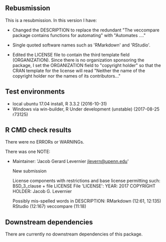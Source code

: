 ## Rebusmission

This is a resubmission. In this version I have:

* Changed the DESCRIPTION to replace the redundant "The veccompare package contains functions for automating" with "Automates ...."

* Single quoted software names such as 'RMarkdown' and 'RStudio'.

* Edited the LICENSE file to contain the third template field (ORGANIZATION). 
  Since there is no organization sponsoring the package, I set the ORGANIZATION field to "copyright holder" so that the CRAN template for the license will read "Neither the name of the copyright holder nor the names of its contributors..."

## Test environments

* local ubuntu 17.04 install, R 3.3.2 (2016-10-31)
* Windows via win-builder, R Under development (unstable) (2017-08-25 r73125)

## R CMD check results

There were no ERRORs or WARNINGs.

There was one NOTE:

* Maintainer: 'Jacob Gerard Levernier <jlevern@upenn.edu>'
	
	New submission
	
	License components with restrictions and base license permitting such:
	  BSD_3_clause + file LICENSE
	File 'LICENSE':
	  YEAR: 2017
	  COPYRIGHT HOLDER: Jacob G. Levernier
	
	Possibly mis-spelled words in DESCRIPTION:
	  RMarkdown (12:61, 12:135)
	  RStudio (12:167)
	  veccompare (11:18)

## Downstream dependencies

There are currently no downstream dependencies of this package.
